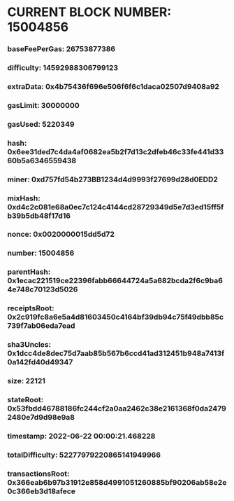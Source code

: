 # CURRENT BLOCK NUMBER: 15004856

### baseFeePerGas: 26753877386
### difficulty: 14592988306799123
### extraData: 0x4b75436f696e506f6f6c1daca02507d9408a92
### gasLimit: 30000000
### gasUsed: 5220349
### hash: 0x6ee31ded7c4da4af0682ea5b2f7d13c2dfeb46c33fe441d3360b5a6346559438
### miner: 0xd757fd54b273BB1234d4d9993f27699d28d0EDD2
### mixHash: 0xd4c2c081e68a0ec7c124c4144cd28729349d5e7d3ed15ff5fb39b5db48f17d16
### nonce: 0x0020000015dd5d72
### number: 15004856
### parentHash: 0x1ecac221519ce22396fabb66644724a5a682bcda2f6c9ba64e748c70123d5026
### receiptsRoot: 0x2c919fc8a6e5a4d81603450c4164bf39db94c75f49dbb85c739f7ab06eda7ead
### sha3Uncles: 0x1dcc4de8dec75d7aab85b567b6ccd41ad312451b948a7413f0a142fd40d49347
### size: 22121
### stateRoot: 0x53fbdd46788186fc244cf2a0aa2462c38e2161368f0da24792480e7d9d98e9a8
### timestamp: 2022-06-22 00:00:21.468228
### totalDifficulty: 52277979220865141949966
### transactionsRoot: 0x366eab6b97b31912e858d4991051260885bf90206ab58e2e0c366eb3d18afece
